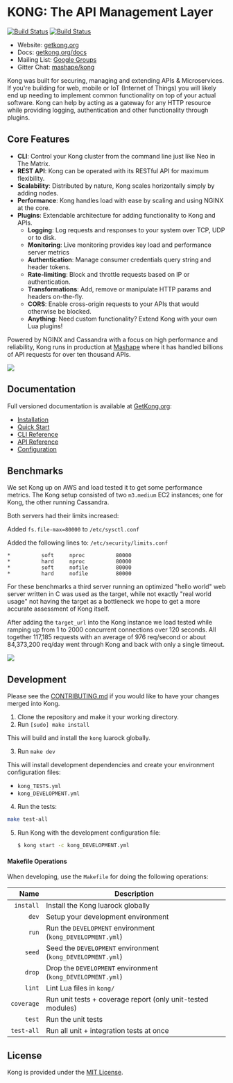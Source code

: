 # KONG: The API Management Layer

[![Build Status][travis-badge]][travis-url] [![Build Status][license-badge]][license-url]

- Website: [getkong.org](http://getkong.org/)
- Docs: [getkong.org/docs](http://getkong.org/docs)
- Mailing List: [Google Groups](https://groups.google.com/forum/#!forum/konglayer)
- Gitter Chat: [mashape/kong](https://gitter.im/Mashape/kong)

Kong was built for securing, managing and extending APIs & Microservices. If you're building for web, mobile or IoT (Internet of Things) you will likely end up needing to implement common functionality on top of your actual software. Kong can help by acting as a gateway for any HTTP resource while providing logging, authentication and other functionality through plugins.

## Core Features

- **CLI**: Control your Kong cluster from the command line just like Neo in The Matrix.
- **REST API**: Kong can be operated with its RESTful API for maximum flexibility.
- **Scalability**: Distributed by nature, Kong scales horizontally simply by adding nodes.
- **Performance**: Kong handles load with ease by scaling and using NGINX at the core.
- **Plugins**: Extendable architecture for adding functionality to Kong and APIs.
  - **Logging**: Log requests and responses to your system over TCP, UDP or to disk.
  - **Monitoring**: Live monitoring provides key load and performance server metrics
  - **Authentication**: Manage consumer credentials query string and header tokens.
  - **Rate-limiting**: Block and throttle requests based on IP or authentication.
  - **Transformations**: Add, remove or manipulate HTTP params and headers on-the-fly.
  - **CORS**: Enable cross-origin requests to your APIs that would otherwise be blocked.
  - **Anything**: Need custom functionality? Extend Kong with your own Lua plugins!


Powered by NGINX and Cassandra with a focus on high performance and reliability, Kong runs in production at [Mashape](https://www.mashape.com) where it has handled billions of API requests for over ten thousand APIs.

[![](http://i.imgur.com/fxkvt5k.png)](http://getkong.org/)

## Documentation

Full versioned documentation is available at [GetKong.org](http://getkong.org):

- [Installation](http://www.getkong.org/download)
- [Quick Start](http://getkong.org/docs/latest/getting-started/quickstart/)
- [CLI Reference](http://getkong.org/docs/latest/cli/)
- [API Reference](http://getkong.org/docs/latest/admin-api)
- [Configuration](http://getkong.org/docs/latest/configuration/)

## Benchmarks

We set Kong up on AWS and load tested it to get some performance metrics. The Kong setup consisted of two `m3.medium` EC2 instances; one for Kong, the other running Cassandra. 

Both servers had their limits increased:

Added `fs.file-max=80000` to `/etc/sysctl.conf`

Added the following lines to: `/etc/security/limits.conf`
```
*          soft     nproc          80000
*          hard     nproc          80000
*          soft     nofile         80000
*          hard     nofile         80000
```

For these benchmarks a third server running an optimized "hello world" web server written in C was used as the target, while not exactly "real world usage" not having the target as a bottleneck we hope to get a more accurate assessment of Kong itself. 

After adding the `target_url` into the Kong instance we load tested while ramping up from 1 to 2000 concurrent connections over 120 seconds. All together 117,185 requests with an average of 976 req/second or about 84,373,200 req/day went through Kong and back with only a single timeout.

![](http://i.imgur.com/aDGRe4G.png)

## Development

Please see the [CONTRIBUTING.md][kong-contrib] if you would like to have your changes merged into Kong.

1. Clone the repository and make it your working directory.
2. Run `[sudo] make install`

  This will build and install the `kong` luarock globally.

3. Run `make dev`

  This will install development dependencies and create your environment configuration files:

  - `kong_TESTS.yml`
  - `kong_DEVELOPMENT.yml`

4. Run the tests:

  ```bash
  make test-all
  ```

5. Run Kong with the development configuration file:

   ```bash
   $ kong start -c kong_DEVELOPMENT.yml
   ```

#### Makefile Operations

When developing, use the `Makefile` for doing the following operations:

| Name          | Description                                                              |
| -------------:| -------------------------------------------------------------------------|
| `install`     | Install the Kong luarock globally                                        |
| `dev`         | Setup your development environment                                       |
| `run`         | Run the `DEVELOPMENT` environment (`kong_DEVELOPMENT.yml`)               |
| `seed`        | Seed the `DEVELOPMENT` environment (`kong_DEVELOPMENT.yml`)              |
| `drop`        | Drop the `DEVELOPMENT` environment (`kong_DEVELOPMENT.yml`)              |
| `lint`        | Lint Lua files in `kong/`                                                |
| `coverage`    | Run unit tests + coverage report (only unit-tested modules)              |
| `test`        | Run the unit tests                                                       |
| `test-all`    | Run all unit + integration tests at once                                 |

## License

Kong is provided under the [MIT License][license-url].

[kong-contrib]: https://github.com/Mashape/kong/blob/master/CONTRIBUTING.md
[kong-changelog]: https://github.com/Mashape/kong/blob/master/CHANGELOG.md

[travis-url]: https://travis-ci.org/Mashape/kong
[travis-badge]: https://img.shields.io/travis/Mashape/kong.svg?style=flat

[license-url]: https://github.com/Mashape/kong/blob/master/LICENSE
[license-badge]: https://img.shields.io/github/license/mashape/kong.svg
